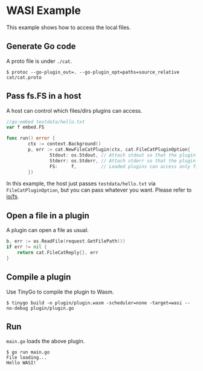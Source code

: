 # WASI Example
This example shows how to access the local files.

## Generate Go code
A proto file is under `./cat`.

```shell
$ protoc --go-plugin_out=. --go-plugin_opt=paths=source_relative cat/cat.proto
```

## Pass fs.FS in a host
A host can control which files/dirs plugins can access.

```go
//go:embed testdata/hello.txt
var f embed.FS

func run() error {
        ctx := context.Background()
        p, err := cat.NewFileCatPlugin(ctx, cat.FileCatPluginOption{
                Stdout: os.Stdout, // Attach stdout so that the plugin can write outputs to stdout
                Stderr: os.Stderr, // Attach stderr so that the plugin can write errors to stderr
                FS:     f,         // Loaded plugins can access only files that the host allows.
        })
```

In this example, the host just passes `testdata/hello.txt` via `FileCatPluginOption`, but you can pass whatever you want.
Please refer to [io/fs][io/fs].

## Open a file in a plugin
A plugin can open a file as usual.

```go
b, err := os.ReadFile(request.GetFilePath())
if err != nil {
    return cat.FileCatReply{}, err
}
```

## Compile a plugin
Use TinyGo to compile the plugin to Wasm.

```shell
$ tinygo build -o plugin/plugin.wasm -scheduler=none -target=wasi --no-debug plugin/plugin.go
```

## Run
`main.go` loads the above plugin.

```shell
$ go run main.go
File loading...
Hello WASI!
```

[io/fs]: https://pkg.go.dev/io/fs